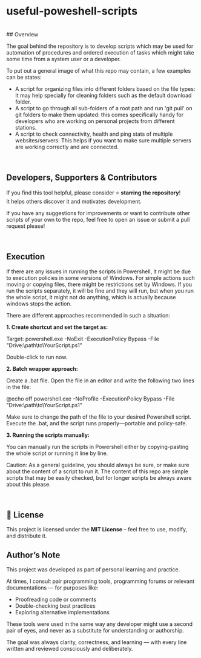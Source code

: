 # useful-poweshell-scripts

<br>
## Overview

The goal behind the repository is to develop scripts which may be used for automation of procedures and ordered execution of tasks which might take some time from a system user or a developer. 

To put out a general image of what this repo may contain, a few examples can be states:

- A script for organizing files into different folders based on the file types: It may help specially for cleaning folders such as the default download folder.
- A script to go through all sub-folders of a root path and run 'git pull' on git folders to make them updated: this comes specifically handy for developers who are working on personal projects from different stations.
- A script to check connectivity, health and ping stats of multiple websites/servers: This helps if you want to make sure multiple servers are working correctly and are connected.

 <br>

## Developers, Supporters & Contributors

If you find this tool helpful, please consider ⭐ **starring the repository**!  
It helps others discover it and motivates development.

If you have any suggestions for improvements or want to contribute other scripts of your own to the repo, feel free to open an issue or submit a pull request please!


<br>

## Execution

If there are any issues in running the scripts in Powershell, it might be due to execution policies in some versions of Windows. For simple actions such moving or copying files, there might be restrictions set by 
Windows. If you run the scripts separately, it will be fine and they will run, but when you run the whole script, it might not do anything, which is actually because windows stops the action.

There are different approaches recommended in such a situation:

**1. Create shortcut and set the target as:**

Target: powershell.exe -NoExit -ExecutionPolicy Bypass -File "Drive:\path\to\YourScript.ps1"

Double-click to run now.

**2. Batch wrapper approach:**

Create a .bat file. Open the file in an editor and write the following two lines in the file:

@echo off
powershell.exe -NoProfile -ExecutionPolicy Bypass -File "Drive:\path\to\YourScript.ps1"

Make sure to change the path of the file to your desired Powershell script. Execute the .bat, and the script runs properly—portable and policy-safe.

**3. Running the scripts manually:**

You can manually run the scripts in Powershell either by copying-pasting the whole script or running it line by line.

Caution: As a general guideline, you should always be sure, or make sure about the content of a script to run it. The content of this repo are simple scripts that may be easily checked, but for longer scripts be always aware about this please.


 <br>

 
## 📄 License

This project is licensed under the **MIT License** – feel free to use, modify, and distribute it.

## Author’s Note

This project was developed as part of personal learning and practice.

At times, I consult pair programming tools, programming forums or relevant documentations — for purposes like:

- Proofreading code or comments
- Double-checking best practices
- Exploring alternative implementations

These tools were used in the same way any developer might use a second pair of eyes, and never as a substitute for understanding or authorship.

The goal was always clarity, correctness, and learning — with every line written and reviewed consciously and deliberately.

